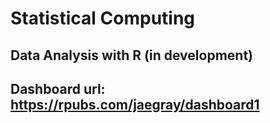 # Statistical Computing
## Data Analysis with R (in development)
## Dashboard url: https://rpubs.com/jaegray/dashboard1
